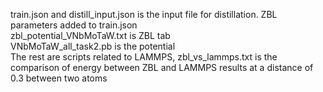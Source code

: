 train.json and distill_input.json is the input file for distillation. ZBL parameters added to train.json  
zbl_potential_VNbMoTaW.txt is ZBL tab  
VNbMoTaW_all_task2.pb is the potential  
The rest are scripts related to LAMMPS, zbl_vs_lammps.txt is the comparison of energy between ZBL and LAMMPS results at a distance of 0.3 between two atoms  
